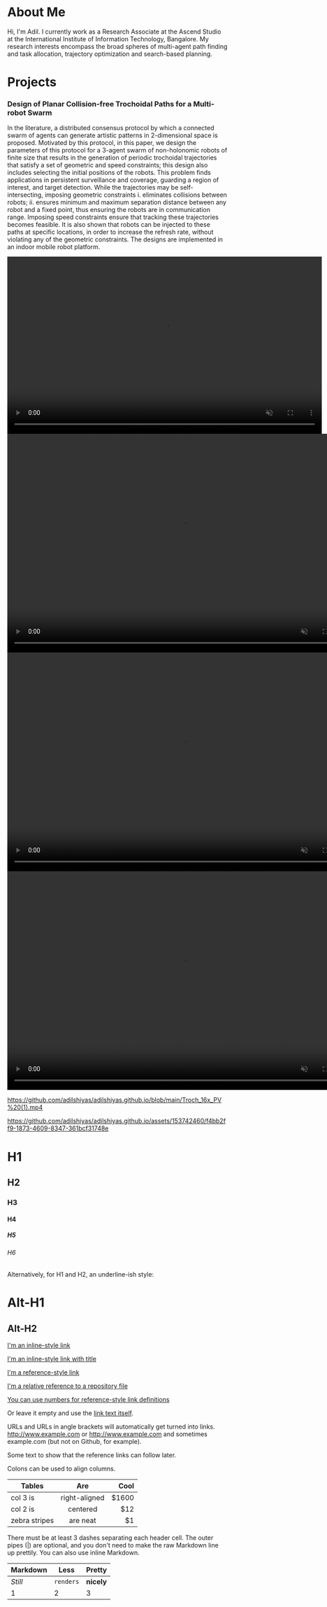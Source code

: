 # About Me

Hi, I'm Adil. I currently work as a Research Associate at the Ascend Studio at the International Institute of Information Technology, Bangalore. My research interests encompass the broad spheres of multi-agent path finding and task allocation, trajectory optimization and search-based planning.

# Projects

### Design of Planar Collision-free Trochoidal Paths for a Multi-robot Swarm

In the literature, a distributed consensus protocol by which a connected swarm of agents can generate artistic patterns in 2-dimensional space is proposed. Motivated by this protocol, in this paper, we design the parameters of this protocol for a 3-agent swarm of non-holonomic robots of finite size that results in the generation of periodic trochoidal trajectories that satisfy a set of geometric and speed constraints; this design also includes selecting the initial positions of the robots. This problem finds applications in persistent surveillance and coverage, guarding a region of interest, and target detection. While the trajectories may be self-intersecting, imposing geometric constraints i. eliminates collisions between robots; ii. ensures minimum and maximum separation distance between any robot and a fixed point, thus ensuring the robots are in communication range. Imposing speed constraints ensure that tracking these trajectories becomes feasible. It is also shown that robots can be injected to these paths at specific locations, in order to increase the refresh rate, without violating any of the geometric constraints. The designs are implemented in an indoor mobile robot platform.


<video width="720" height="405" controls autoplay muted loop playsinline>
<source src='https://github.com/media/adilshiyas/adilshiyas.github.io/blob/master/Troch_16x_PV (1).mp4?raw=true' type="video/mp4">
 Your browser does not support the video tag.
</video>

<video controls="" width="800" height="500" muted="" loop="" autoplay="">
<source src="https://github.com/adilshiyas/adilshiyas.github.io/raw/main/Troch_16x_PV (1).mp4" type="video/mp4">
</video>

<video controls="" width="800" height="500" muted="" loop="" autoplay="">
<source src="https://github.com/adilshiyas/adilshiyas.github.io/Troch_16x_PV (1).mp4" type="video/mp4">
</video>

<video controls="" width="800" height="500" muted="" loop="" autoplay="">
<source src="https://github.com/adilshiyas/adilshiyas.github.io/blob/main/Troch_16x_PVs.mp4" type="video/mp4">
</video>

https://github.com/adilshiyas/adilshiyas.github.io/blob/main/Troch_16x_PV%20(1).mp4

https://github.com/adilshiyas/adilshiyas.github.io/assets/153742460/f4bb2ff9-1873-4609-8347-361bcf31748e






# H1
## H2
### H3
#### H4
##### H5
###### H6

Alternatively, for H1 and H2, an underline-ish style:

Alt-H1
======

Alt-H2
------
[I'm an inline-style link](https://www.google.com)

[I'm an inline-style link with title](https://www.google.com "Google's Homepage")

[I'm a reference-style link][Arbitrary case-insensitive reference text]

[I'm a relative reference to a repository file](../blob/master/LICENSE)

[You can use numbers for reference-style link definitions][1]

Or leave it empty and use the [link text itself].

URLs and URLs in angle brackets will automatically get turned into links. 
http://www.example.com or <http://www.example.com> and sometimes 
example.com (but not on Github, for example).

Some text to show that the reference links can follow later.

[arbitrary case-insensitive reference text]: https://www.mozilla.org
[1]: http://slashdot.org
[link text itself]: http://www.reddit.com

Colons can be used to align columns.

| Tables        | Are           | Cool  |
| ------------- |:-------------:| -----:|
| col 3 is      | right-aligned | $1600 |
| col 2 is      | centered      |   $12 |
| zebra stripes | are neat      |    $1 |

There must be at least 3 dashes separating each header cell.
The outer pipes (|) are optional, and you don't need to make the 
raw Markdown line up prettily. You can also use inline Markdown.

Markdown | Less | Pretty
--- | --- | ---
*Still* | `renders` | **nicely**
1 | 2 | 3
